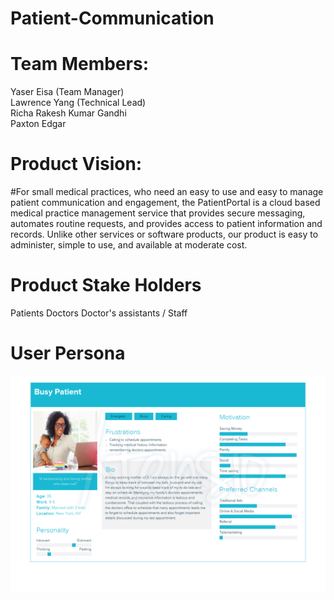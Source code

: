 # Patient-Communication

# Team Members:
 Yaser Eisa (Team Manager)  
 Lawrence Yang (Technical Lead)  
 Richa Rakesh Kumar Gandhi  
 Paxton Edgar


# Product Vision:
#For small medical practices, who need an easy to use and easy to manage patient communication and engagement, the PatientPortal is a cloud based medical practice management service that provides secure messaging, automates routine requests, and provides access to patient information and records. Unlike other services or software products, our product is easy to administer, simple to use, and available at moderate cost.

# Product Stake Holders
 Patients
 Doctors
 Doctor's assistants / Staff

# User Persona
 ![Alt text](https://github.com/YaserEisa/Patient-Communication/blob/master/Cindy%20John%202.png?raw=true "User Persona")
